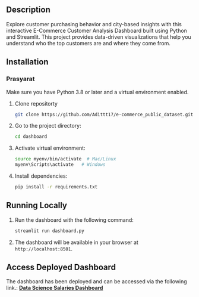 ## Description
Explore customer purchasing behavior and city-based insights with this interactive E-Commerce Customer Analysis Dashboard built using Python and Streamlit. This project provides data-driven visualizations that help you understand who the top customers are and where they come from.

## Installation
### Prasyarat
Make sure you have Python 3.8 or later and a virtual environment enabled.

1. Clone repositorty
   ```bash
   git clone https://github.com/Adittt17/e-commerce_public_dataset.git
   ```
2. Go to the project directory:
   ```bash
   cd dashboard
   ```
3. Activate virtual environment:
   ```bash
   source myenv/bin/activate  # Mac/Linux
   myenv\Scripts\activate   # Windows
   ```
4. Install dependencies:
   ```bash
   pip install -r requirements.txt
   ```

## Running Locally
1. Run the dashboard with the following command:
   ```bash
   streamlit run dashboard.py
   ```
2. The dashboard will be available in your browser at `http://localhost:8501`.

## Access Deployed Dashboard
The dashboard has been deployed and can be accessed via the following link.:
[**Data Science Salaries Dashboard**](https://ecommerce-customer-analysis.streamlit.app/)
